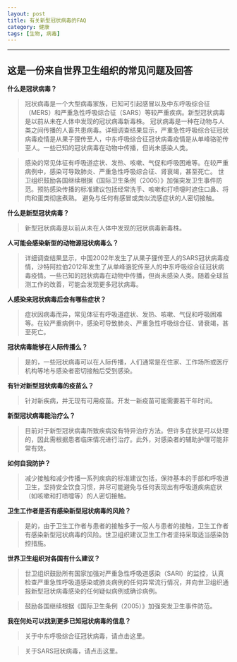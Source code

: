 ```yaml
---
layout: post
title: 有关新型冠状病毒的FAQ
category: 健康
tags: [生物, 病毒]
---
```



----------
## 这是一份来自世界卫生组织的常见问题及回答

**什么是冠状病毒？**
> 冠状病毒是一个大型病毒家族，已知可引起感冒以及中东呼吸综合征（MERS）和严重急性呼吸综合征（SARS）等较严重疾病。新型冠状病毒是以前从未在人体中发现的冠状病毒新毒株。
冠状病毒是一种在动物与人类之间传播的人畜共患病毒。详细调查结果显示，严重急性呼吸综合征冠状病毒疫情是从果子狸传至人，中东呼吸综合征冠状病毒疫情是从单峰骆驼传至人。一些已知的冠状病毒在动物中传播，但尚未感染人类。

> 感染的常见体征有呼吸道症状、发热、咳嗽、气促和呼吸困难等。在较严重病例中，感染可导致肺炎、严重急性呼吸综合征、肾衰竭，甚至死亡。
世卫组织鼓励各国继续根据《国际卫生条例（2005）》加强突发卫生事件防范。预防感染传播的标准建议包括经常洗手、咳嗽和打喷嚏时遮住口鼻、将肉和蛋类彻底煮熟。 避免与任何有感冒或类似流感症状的人密切接触。

**什么是新型冠状病毒？**
> 新型冠状病毒是以前从未在人体中发现的冠状病毒新毒株。

**人可能会感染新型的动物源冠状病毒么？**
> 详细调查结果显示，中国2002年发生了从果子狸传至人的SARS冠状病毒疫情，沙特阿拉伯2012年发生了从单峰骆驼传至人的中东呼吸综合征冠状病毒疫情。一些已知的冠状病毒在动物中传播，但尚未感染人类。随着全球监测工作的改善，可能会发现更多冠状病毒。

**人感染来冠状病毒后会有哪些症状？**
> 症状因病毒而异，常见体征有呼吸道症状、发热、咳嗽、气促和呼吸困难等。在较严重病例中，感染可导致肺炎、严重急性呼吸综合征、肾衰竭，甚至死亡。

**冠状病毒能够在人际传播么？**
> 是的，一些冠状病毒可以在人际传播，人们通常是在住家、工作场所或医疗机构等地与感染者密切接触后受到感染。

**有针对新型冠状病毒的疫苗么？**
> 针对新疾病，并无现有可用疫苗。开发一新疫苗可能需要若干年时间。

**新型冠状病毒能治疗么？**
> 目前对于新型冠状病毒所致疾病没有特异治疗方法。但许多症状是可以处理的，因此需根据患者临床情况进行治疗。此外，对感染者的辅助护理可能非常有效。

**如何自我防护？**
> 减少接触和减少传播一系列疾病的标准建议包括，保持基本的手部和呼吸道卫生，坚持安全饮食习惯，并尽可能避免与任何表现出有呼吸道疾病症状（如咳嗽和打喷嚏等）的人密切接触。

**卫生工作者是否有感染新型冠状病毒的风险？**
> 是的，由于卫生工作者与患者的接触多于一般人与患者的接触，卫生工作者有感染新型冠状病毒的风险。世卫组织建议卫生工作者坚持采取适当感染防控措施。

**世界卫生组织对各国有什么建议？**
> 世卫组织鼓励所有国家加强对严重急性呼吸道感染（SARI）的监控，认真检查严重急性呼吸道感染或肺炎病例的任何异常流行情况，并向世卫组织通报新型冠状病毒感染的任何疑似病例或确诊病例。 

> 鼓励各国继续根据《国际卫生条例（2005）》加强突发卫生事件防范。

**我在何处可以找到更多已知冠状病毒的信息？**
> 关于中东呼吸综合征冠状病毒，请点击这里。

> 关于SARS冠状病毒，请点击这里。



